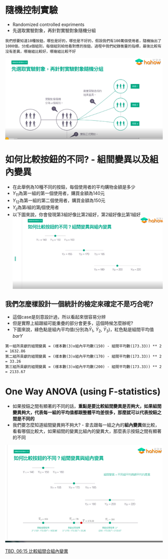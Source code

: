 # 隨機控制實驗
* Randomized controlled expriments
* 先選取實驗對象，再針對實驗對象隨機分組
```
我們想要知道10種按鈕，哪些是好的，哪些是不好的，假設我們有100萬個使用者，隨機抽出了1000個，分成a個組別，每個組別給他看對應的按鈕，過程中我們紀錄衡量的指標，最後比較有沒有差異，哪幾組比較好，哪幾組比較不好
```
<img src='./images/chp4_1.png'></img>

# 如何比較按鈕的不同? - 組間變異以及組內變異
* 在此舉例為10種不同的按鈕，每個使用者的平均購物金額是多少
* $Y_{11}$為第一組的第一個使用者，購買金額為140元
* $Y_{12}$為第一組的第二個使用者，購買金額為150元
* $Y_{ij}$為第$i$組的第$j$個使用者
* 以下圖來說，你會發現第3組好像比第2組好，第2組好像比第1組好
<img src='./images/chp4_2.png'></img>

## 我們怎麼樣設計一個統計的檢定來確定不是巧合呢?
* 這個case是刻意設計過，所以看起來很容易分辨
* 但是實際上組跟組可能重疊的部分會更多，這個時候怎麼辦呢?
* 下圖來說，綠色點是組內平均值(分別為$\bar{Y}_1$, $\bar{Y}_2$, $\bar{Y}_3$)，紅色點是組間平均值$bar{Y}$
```
第一組所貢獻的組間變異 = (樣本數(3)x組內平均數(150) - 組間平均數(173.33)) ** 2 = 1632.86
第二組所貢獻的組間變異 = (樣本數(3)x組內平均數(170) - 組間平均數(173.33)) ** 2 = 33.26
第三組所貢獻的組間變異 = (樣本數(3)x組內平均數(200) - 組間平均數(173.33)) ** 2 = 2133.67
```
# One Way ANOVA (using F-statistics)
* 如果按鈕之間有顯著的不同的話，**重點是要比較組間變異是否夠大，如果組間變異夠大，代表每一組的平均值都跟整體平均差很多，那麼就可以代表按鈕之間是不同的**
* 我們要怎麼知道組間變異夠不夠大? - 拿去跟每一組之內的**組內變異**做比較，看看哪個比較大，如果組間的變異比組內的變異大，那麼表示按鈕之間有顯著的不同

<img src='./images/chp4_3.png'></img>

[TBD, 06:15 比較組間合組內變異](https://hahow.in/courses/5b0c13932ea496001e2387b9/discussions?item=5b194194567cc1001e4067ca)